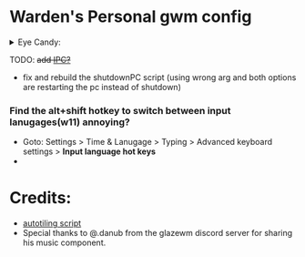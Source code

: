 # Warden's Personal gwm config
<details>
<summary>Eye Candy:</summary>
  
![Preview1](https://github.com/warden7383/glazeConfig/assets/119640854/6acf85e7-4cad-4766-ba09-bc91402f2a09)
![Preview2](https://github.com/warden7383/glazeConfig/assets/119640854/d0b50b48-3b81-4701-ae1a-28a2ae0ad364)
</details>

TODO: ~~add [IPC?](https://github.com/glazerdesktop/GlazeWM-js?tab=readme-ov-file)~~
- fix and rebuild the shutdownPC script (using wrong arg and both options are restarting the pc instead of shutdown)
### Find the alt+shift hotkey to switch between input lanugages(w11) annoying?
- Goto: Settings > Time & Lanugage > Typing > Advanced keyboard settings > **Input language hot keys**
- 

# Credits:
- [autotiling script](https://github.com/cigh033/GlazeWM-autotiling-python)
- Special thanks to @.danub from the glazewm discord server for sharing his music component.
